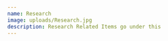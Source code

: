 ```yaml
---
name: Research
image: uploads/Research.jpg
description: Research Related Items go under this
---
```



